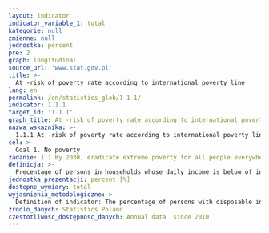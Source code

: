 ```yaml
---
layout: indicator
indicator_variable_1: total
kategorie: null
zmienne: null
jednostka: percent
pre: 2
graph: longitudinal
source_url: 'www.stat.gov.pl'
title: >-
  At -risk of poverty rate according to international poverty line
lang: en
permalink: /en/statistics_glob/1-1-1/
indicator: 1.1.1
target_id: '1.1.1'
graph_title: At -risk of poverty rate according to international poverty line
nazwa_wskaznika: >-
  1.1.1 At -risk of poverty rate according to international poverty line
cel: >-
  Goal 1. No poverty
zadanie: 1.1 By 2030, eradicate extreme poverty for all people everywhere, currently measured as people living on less than $1.25 a day
definicja: >-
  Precentage of persons in households whose daily income is below of international poverty threshold (i.e. $1.9 daily).
jednostka_prezentacji: percent [%]
dostepne_wymiary: total
wyjasnienia_metodologiczne: >-
  Definition of indicator: The percentage of persons with disposable income lower than international poverty threshold, which is defined as daily disposable income in the amount of $ 1.9.Aiming at elimination of differences in measuring poverty of people living in different countries purchasing power parities (PPP) were used.PPPs are types of currency exchange rates that are used to convert economic indicators expressed in local currencies to a common conventional currency.As the socio-economic realities evolve, the international poverty line has to be periodically updated.The current threshold was set in October 2015. Prior to that, in the 2008 update the World Bank set the international poverty line at $1.25.
zrodlo_danych: Statistics Poland
czestotliwosc_dostępnosc_danych: Annual data  since 2010
---
```


